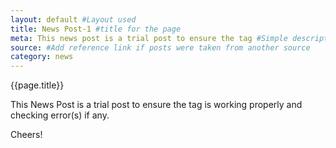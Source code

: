 ```yaml
---
layout: default #Layout used
title: News Post-1 #title for the page
meta: This news post is a trial post to ensure the tag #Simple description/spoiler
source: #Add reference link if posts were taken from another source
category: news
---
```

{{page.title}}

This News Post is a trial post to ensure the tag is working properly and checking error(s) if any.

Cheers!
